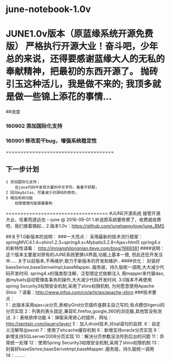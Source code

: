 # june-notebook-1.0v
  JUNE1.0v版本（原蓝缘系统开源免费版）
	严格执行开源大业！奋斗吧，少年
 总的来说，还得要感谢蓝缘大人的无私的奉献精神，把最初的东西开源了。
 抛砖引玉这种活儿，我是做不来的;
 	我顶多就是做一些锦上添花的事情...
=====================================
##进度
### 160902 添加国际化支持
### 160901 修改若干bug，增强系统稳定性
=====================================
## 下一步计划
	1 添加国际化支持；
		在java代码中发现大量的中文字符，看着不舒服;
	2 回归mybitas，尽量减少对源码的修改;
	3 增加系统功能
		权限管理可能需要重构
===================================
#JUNE开源系统
	接管开源大业，任重而道远也 --june @ 2016-09-01
		1.听说原系统要修费了，收费就收费吧，我们接着搞起...
		2.版本1.0v：https://github.com/junehappylove/june_BMS

##关于1.0新版本的说明：
###一大亮点：
	采用最新的技术流行框架：springMVC4.1.4+shiro1.2.3+spring4.x+Mybaits3.2.8+Ajax+html5
	spring4.x的新特性请看：
	http://jinnianshilongnian.iteye.com/blog/1989381
####说明：
	这个版本主要是对原有的JUNE系统更换UI界面,功能上基本一致, 
	但此还在开发当中..... 关于以前版本,不再维护,致力于新版本的开发和维护..
####优化：
	封装好baseSerive,baseSeriveImpl,baseMapper..服务层，持久层统一调用,大大减少代码开发时间.
	spring4.x的强类型注解，泛型限定式依赖注入
	用mapper来代替dao,由mybaits自动管理各事务的操作,大大减少代码开发时间.
	3.0版本不再使用spring Security3权限安全机制,采用了shiro权限机制, 
	为何愿意使用Apache Shiro ？请看：http://www.infoq.com/cn/articles/apache-shiro
###技术要点：<br>
	1：此版本采用ajax+js分页,表格lyGrid分页插件是群主自己写的,有点模仿ligerui的分页实现
	2：列表的表头固定,兼容IE,firefox,google,360的浏览器,其他暂没有测试.
	3：表格排序功能
	4：弹窗采用贤心的插件，网址：http://sentsin.com/jquery/layer/
	5：加入druid技术,对sql语句的监控.
	6：自定义注解导出excel
	7：使用了ehcache缓存机制
	8：新增支持oracle分页实现
	9：新增支持SQLserver2008分页实现
	10：解决分页参数没法传到后台的问题
	11：异常统一处理
	12：使用Spring Security3权限安全机制,采用了shiro权限机制
	13： 封装好baseSerive,baseSeriveImpl,baseMapper..服务层，持久层统一调用
	14：........
